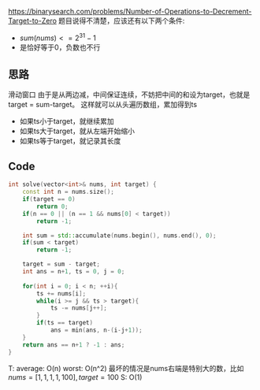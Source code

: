 https://binarysearch.com/problems/Number-of-Operations-to-Decrement-Target-to-Zero
题目说得不清楚，应该还有以下两个条件:
- $sum(nums) <= 2^{31}-1$
- 是恰好等于0，负数也不行
## 思路
滑动窗口
由于是从两边减，中间保证连续，不妨把中间的和设为target，也就是target = sum-target。
这样就可以从头遍历数组，累加得到ts
- 如果ts小于target，就继续累加
- 如果ts大于target，就从左端开始缩小
- 如果ts等于target，就记录其长度
## Code
```cpp
int solve(vector<int>& nums, int target) {
    const int n = nums.size();
    if(target == 0)
        return 0;
    if(n == 0 || (n == 1 && nums[0] < target))
        return -1;

    int sum = std::accumulate(nums.begin(), nums.end(), 0);
    if(sum < target)
        return -1;

    target = sum - target;
    int ans = n+1, ts = 0, j = 0;
    
    for(int i = 0; i < n; ++i){
        ts += nums[i];
        while(i >= j && ts > target){
            ts -= nums[j++];
        }
        if(ts == target)
            ans = min(ans, n-(i-j+1));
    }
    return ans == n+1 ? -1 : ans;
}
```

T: average: O(n) worst: O(n^2) 最坏的情况是nums右端是特别大的数，比如$nums=[1,1,1,1,100], target = 100$
S: O(1)